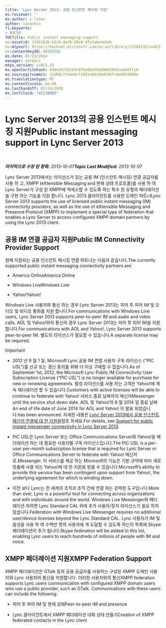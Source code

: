 ```yaml
---
title: 'Lync Server 2013: 공용 인스턴트 메시징 지원'
ms.reviewer: ''
ms.author: v-lanac
author: lanachin
f1.keywords:
- NOCSH
TOCTitle: Public instant messaging support
ms:assetid: 1f45163b-52c6-4a78-b9c8-dfe3abe4e5eb
ms:mtpsurl: https://technet.microsoft.com/en-us/library/JJ204732(v=OCS.15)
ms:contentKeyID: 48183582
ms.date: 07/23/2014
manager: serdars
mtps_version: v=OCS.15
ms.openlocfilehash: 649e2671b519c6f5a08a554d9603935cede0ff1b
ms.sourcegitcommit: 33db8c7febd4cf1591e8dcbbdfd6fc8e8925896e
ms.translationtype: MT
ms.contentlocale: ko-KR
ms.lasthandoff: 02/19/2020
ms.locfileid: "42138989"
---
```

<div data-xmlns="http://www.w3.org/1999/xhtml">

<div class="topic" data-xmlns="http://www.w3.org/1999/xhtml" data-msxsl="urn:schemas-microsoft-com:xslt" data-cs="http://msdn.microsoft.com/">

<div data-asp="https://msdn2.microsoft.com/asp">

# <a name="public-instant-messaging-support-in-lync-server-2013"></a><span data-ttu-id="cfb8f-102">Lync Server 2013의 공용 인스턴트 메시징 지원</span><span class="sxs-lookup"><span data-stu-id="cfb8f-102">Public instant messaging support in Lync Server 2013</span></span>

</div>

<div id="mainSection">

<div id="mainBody">

<span> </span>

<span data-ttu-id="cfb8f-103">_**마지막으로 수정 된 항목:** 2013-10-07_</span><span class="sxs-lookup"><span data-stu-id="cfb8f-103">_**Topic Last Modified:** 2013-10-07_</span></span>

<span data-ttu-id="cfb8f-104">Lync Server 2013에서는 라이선스가 있는 공용 IM (인스턴트 메시징) 연결 공급자를 사용 하 고, XMPP (eXtensible Messaging and 현재 상태 프로토콜)를 사용 하 여 Lync Server가 구성 된 XMPP에 액세스할 수 있도록 하는 특수 한 유형의 페더레이션을 구현 하는 기능을 지원 합니다. Lync 2013 클라이언트를 사용한 도메인 파트너</span><span class="sxs-lookup"><span data-stu-id="cfb8f-104">Lync Server 2013 supports the use of licensed public instant messaging (IM) connectivity providers, as well as the use of eXtensible Messaging and Presence Protocol (XMPP) to implement a special type of federation that enables a Lync Server to access configured XMPP domain partners by using the Lync 2013 client.</span></span>

<div>

## <a name="public-im-connectivity-provider-support"></a><span data-ttu-id="cfb8f-105">공용 IM 연결 공급자 지원</span><span class="sxs-lookup"><span data-stu-id="cfb8f-105">Public IM Connectivity Provider Support</span></span>

<span data-ttu-id="cfb8f-106">현재 지원되는 공용 인스턴트 메시징 연결 파트너는 다음과 같습니다.</span><span class="sxs-lookup"><span data-stu-id="cfb8f-106">The currently supported public instant messaging connectivity partners are:</span></span>

  - <span data-ttu-id="cfb8f-107">America Online</span><span class="sxs-lookup"><span data-stu-id="cfb8f-107">America Online</span></span>

  - <span data-ttu-id="cfb8f-108">Windows Live</span><span class="sxs-lookup"><span data-stu-id="cfb8f-108">Windows Live</span></span>

  - <span data-ttu-id="cfb8f-109">Yahoo\!</span><span class="sxs-lookup"><span data-stu-id="cfb8f-109">Yahoo\!</span></span>

<span data-ttu-id="cfb8f-110">Windows Live 사용자와 통신 하는 경우 Lync Server 2013는 피어 투 피어 IM 및 오디오 및 비디오 통화를 지원 합니다.</span><span class="sxs-lookup"><span data-stu-id="cfb8f-110">For communications with Windows Live users, Lync Server 2013 supports peer-to-peer IM and audio and video calls.</span></span> <span data-ttu-id="cfb8f-111">AOL 및 Yahoo\!와의 통신의 경우 Lync Server 2013는 피어 투 피어 IM을 지원 합니다.</span><span class="sxs-lookup"><span data-stu-id="cfb8f-111">For communications with AOL and Yahoo\!, Lync Server 2013 supports peer-to-peer IM.</span></span> <span data-ttu-id="cfb8f-112">별도의 라이선스가 필요할 수 있습니다.</span><span class="sxs-lookup"><span data-stu-id="cfb8f-112">A separate license may be required.</span></span>

<div>


> [!IMPORTANT]  
> <UL>
> <LI>
> <P><span data-ttu-id="cfb8f-113">2012 년 9 월 1 일, Microsoft Lync 공용 IM 연결 사용자 구독 라이선스 ("PIC USL")를 신규 또는 갱신 동의를 위해 더 이상 구매할 수 없습니다.</span><span class="sxs-lookup"><span data-stu-id="cfb8f-113">As of September 1st, 2012, the Microsoft Lync Public IM Connectivity User Subscription License (“PIC USL”) is no longer available for purchase for new or renewing agreements.</span></span> <span data-ttu-id="cfb8f-114">활성 라이선스를 사용 하는 고객은 Yahoo!에 계속 페더레이션 할 수 있습니다.</span><span class="sxs-lookup"><span data-stu-id="cfb8f-114">Customers with active licenses will be able to continue to federate with Yahoo!</span></span> <span data-ttu-id="cfb8f-115">서비스 종료 날짜까지 메신저</span><span class="sxs-lookup"><span data-stu-id="cfb8f-115">Messenger until the service shut down date.</span></span> <span data-ttu-id="cfb8f-116">AOL 및 Yahoo!의 6 월 2014 일 종료 날짜</span><span class="sxs-lookup"><span data-stu-id="cfb8f-116">An end of life date of June 2014 for AOL and Yahoo!</span></span> <span data-ttu-id="cfb8f-117">이 발표 되었습니다.</span><span class="sxs-lookup"><span data-stu-id="cfb8f-117">has been announced.</span></span> <span data-ttu-id="cfb8f-118">자세한 내용은 <A href="lync-server-2013-support-for-public-instant-messenger-connectivity.md">Lync Server 2013에서 공용 인스턴트 메신저 연결에 대 한 지원을</A>참조 하세요.</span><span class="sxs-lookup"><span data-stu-id="cfb8f-118">For details, see <A href="lync-server-2013-support-for-public-instant-messenger-connectivity.md">Support for public instant messenger connectivity in Lync Server 2013</A>.</span></span></P>
> <LI>
> <P><span data-ttu-id="cfb8f-119">PIC USL은 Lync Server 또는 Office Communications Server와 Yahoo!을 페더레이션 하는 데 필요한 사용자별 구독 라이선스입니다.</span><span class="sxs-lookup"><span data-stu-id="cfb8f-119">The PIC USL is a per-user per-month subscription license that is required for Lync Server or Office Communications Server to federate with Yahoo!</span></span> <span data-ttu-id="cfb8f-120">메신저로.</span><span class="sxs-lookup"><span data-stu-id="cfb8f-120">Messenger.</span></span> <span data-ttu-id="cfb8f-121">이 서비스를 제공 하는 Microsoft의 기능은 기본 규약에 따라 세로 맞춤에 사용 되는 Yahoo!에 대 한 지원을 받을 수 있습니다.</span><span class="sxs-lookup"><span data-stu-id="cfb8f-121">Microsoft’s ability to provide this service has been contingent upon support from Yahoo!, the underlying agreement for which is winding down.</span></span></P>
> <LI>
> <P><span data-ttu-id="cfb8f-122">이전 보다 Lync는 전 세계의 조직과 조직 간에 연결 하는 강력한 도구입니다.</span><span class="sxs-lookup"><span data-stu-id="cfb8f-122">More than ever, Lync is a powerful tool for connecting across organizations and with individuals around the world.</span></span> <span data-ttu-id="cfb8f-123">Windows Live Messenger와 페더레이션 하려면 Lync Standard CAL 외에 추가 사용자/장치 라이선스가 필요 하지 않습니다.</span><span class="sxs-lookup"><span data-stu-id="cfb8f-123">Federation with Windows Live Messenger requires no additional user/device licenses beyond the Lync Standard CAL.</span></span> <span data-ttu-id="cfb8f-124">Lync 사용자가 IM 및 음성을 사용 하 여 수백만 명의 사용자에 게 도달할 수 있도록 하는이 목록에 Skype 페더레이션이 추가 됩니다.</span><span class="sxs-lookup"><span data-stu-id="cfb8f-124">Skype federation will be added to this list, enabling Lync users to reach hundreds of millions of people with IM and voice.</span></span></P></LI></UL>



</div>

</div>

<div>

## <a name="xmpp-federation-support"></a><span data-ttu-id="cfb8f-125">XMPP 페더레이션 지원</span><span class="sxs-lookup"><span data-stu-id="cfb8f-125">XMPP Federation Support</span></span>

<span data-ttu-id="cfb8f-p105">XMPP 페더레이션은 GTalk 등의 공용 공급자를 사용하는 구성된 XMPP 도메인 사용자와 Lync 사용자의 통신을 지원합니다. 이러한 사용자와의 통신</span><span class="sxs-lookup"><span data-stu-id="cfb8f-p105">XMPP federation supports Lync users communication with configured XMPP domain users who use a public provider, such as GTalk. Communications with these users can include the following:</span></span>

  - <span data-ttu-id="cfb8f-128">피어 투 피어 IM 및 현재 상태</span><span class="sxs-lookup"><span data-stu-id="cfb8f-128">Peer-to-peer IM and presence</span></span>

  - <span data-ttu-id="cfb8f-129">Lync 클라이언트에서 XMPP 페더레이션 대화 상대 만들기</span><span class="sxs-lookup"><span data-stu-id="cfb8f-129">Creation of XMPP federated contacts in the Lync client</span></span>

</div>

</div>

<span> </span>

</div>

</div>

</div>

